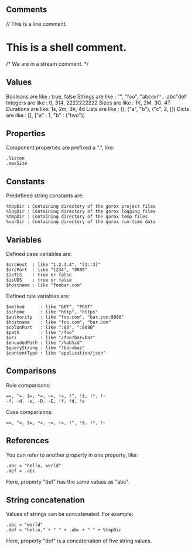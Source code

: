 Comments
--------

  // This is a line comment.
  # This is a shell comment.
  /*
    We are in
	a stream comment.
  */

Values
------

  Booleans are like : true, false
  Strings are like  : "", "foo", "abc`def", `abc"def`
  Integers are like : 0, 314, 2222222222
  Sizes are like    : 1K, 2M, 3G, 4T
  Durations are like: 1s, 2m, 3h, 4d
  Lists are like    : (), ("a", "b"), ("c", 2, [])
  Dicts are like    : [], ["a" : 1, "b" : ("two")]

Properties
----------

  Component properties are prefixed a ".", like:

    .listen
    .maxSize

Constants
---------

  Predefined string constants are:

    %topDir : Containing directory of the gorox project files
    %logDir : Containing directory of the gorox logging files
    %tmpDir : Containing directory of the gorox temp files
    %varDir : Containing directory of the gorox run-time data

Variables
---------

  Defined case variables are:

    $srcHost  : like "1.2.3.4", "[1::3]"
    $srcPort  : like "1234", "8888"
    $isTLS    : true or false
    $isUDS    : true or false
    $hostname : like "foobar.com"

  Defined rule variables are:

    $method      : like "GET", "POST"
    $scheme      : like "http", "https"
    $authority   : like "foo.com", "bar.com:8080"
    $hostname    : like "foo.com", "bar.com"
    $colonPort   : like ":80", ":8080"
    $path        : like "/foo"
    $uri         : like "/foo?bar=baz"
    $encodedPath : like "/%ab%cd"
    $queryString : like "?bar=baz"
    $contentType : like "application/json"

Comparisons
-----------

  Rule comparisons:

    ==, ^=, $=, *=, ~=, !=, !^, !$, !*, !~
    -f, -d, -e, -D, -E, !f, !d, !e

  Case comparisons:

    ==, ^=, $=, *=, ~=, !=, !^, !$, !*, !~

References
----------

  You can refer to another property in one property, like:

    .abc = "hello, world"
    .def = .abc

  Here, property "def" has the same values as "abc".

String concatenation
--------------------

  Values of strings can be concatenated. For example:

    .abc = "world"
    .def = "hello," + " " + .abc + " " + %topDir

  Here, property "def" is a concatenation of five string values.
